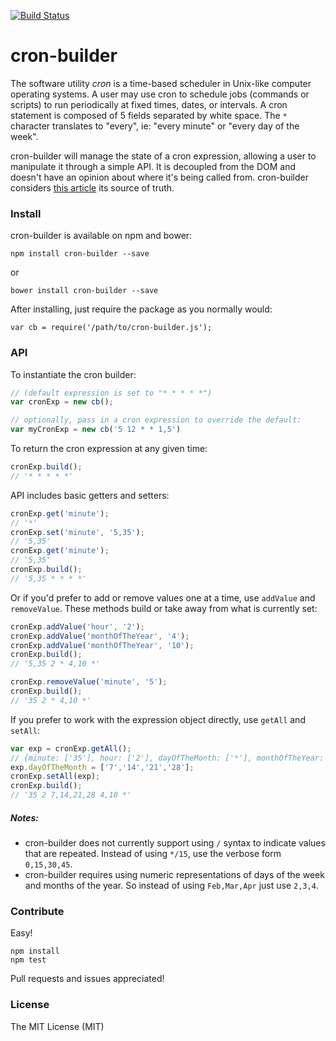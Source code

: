 [![Build Status](https://travis-ci.org/srcclr/cron-builder.svg)](https://travis-ci.org/srcclr/cron-builder)
# cron-builder
The software utility *cron* is a time-based scheduler in Unix-like computer operating systems. A user may use cron to schedule jobs (commands or scripts) to run periodically at fixed times, dates, or intervals. A cron statement is composed of 5 fields separated by white space. The `*` character translates to "every", ie: "every minute" or "every day of the week". 

cron-builder will manage the state of a cron expression, allowing a user to manipulate it through a simple API. It is decoupled from the DOM and doesn't have an opinion about where it's being called from. cron-builder considers [this article](https://en.wikipedia.org/wiki/Cron) its source of truth. 

### Install
cron-builder is available on npm and bower:
```
npm install cron-builder --save
```
or
```
bower install cron-builder --save
```

After installing, just require the package as you normally would:
```
var cb = require('/path/to/cron-builder.js');
```



### API
To instantiate the cron builder:

```JavaScript
// (default expression is set to "* * * * *")
var cronExp = new cb();

// optionally, pass in a cron expression to override the default:
var myCronExp = new cb('5 12 * * 1,5')
```

To return the cron expression at any given time:
```JavaScript
cronExp.build();
// '* * * * *'
```

API includes basic getters and setters:
```JavaScript
cronExp.get('minute');
// '*'
cronExp.set('minute', '5,35');
// '5,35'
cronExp.get('minute');
// '5,35'
cronExp.build();
// '5,35 * * * *'
```

Or if you'd prefer to add or remove values one at a time, use `addValue` and `removeValue`. These methods build or take away from what is currently set:
```JavaScript
cronExp.addValue('hour', '2');
cronExp.addValue('monthOfTheYear', '4');
cronExp.addValue('monthOfTheYear', '10');
cronExp.build();
// '5,35 2 * 4,10 *'

cronExp.removeValue('minute', '5');
cronExp.build();
// '35 2 * 4,10 *'
```

If you prefer to work with the expression object directly, use `getAll` and `setAll`:
```JavaScript
var exp = cronExp.getAll();
// {minute: ['35'], hour: ['2'], dayOfTheMonth: ['*'], monthOfTheYear: ['4','10'], ...}
exp.dayOfTheMonth = ['7','14','21','28'];
cronExp.setAll(exp);
cronExp.build();
// '35 2 7,14,21,28 4,10 *'
```

##### Notes:
- cron-builder does not currently support using `/` syntax to indicate values that are repeated. Instead of using `*/15`, use the verbose form `0,15,30,45`.
- cron-builder requires using numeric representations of days of the week and months of the year. So instead of using `Feb,Mar,Apr` just use `2,3,4`.

### Contribute
Easy!
```
npm install
npm test
```
Pull requests and issues appreciated!

### License

The MIT License (MIT)
